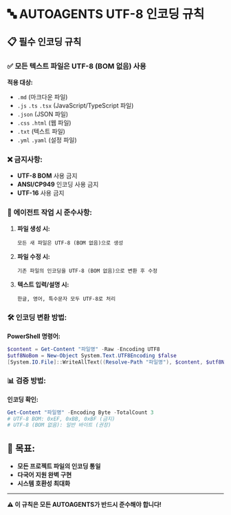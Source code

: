 # 🔤 AUTOAGENTS UTF-8 인코딩 규칙

## 📋 필수 인코딩 규칙

### ✅ **모든 텍스트 파일은 UTF-8 (BOM 없음) 사용**

**적용 대상:**
- `.md` (마크다운 파일)
- `.js` `.ts` `.tsx` (JavaScript/TypeScript 파일)
- `.json` (JSON 파일)
- `.css` `.html` (웹 파일)
- `.txt` (텍스트 파일)
- `.yml` `.yaml` (설정 파일)

### ❌ **금지사항:**
- **UTF-8 BOM** 사용 금지
- **ANSI/CP949** 인코딩 사용 금지
- **UTF-16** 사용 금지

### 🔧 **에이전트 작업 시 준수사항:**

1. **파일 생성 시:**
   ```
   모든 새 파일은 UTF-8 (BOM 없음)으로 생성
   ```

2. **파일 수정 시:**
   ```
   기존 파일의 인코딩을 UTF-8 (BOM 없음)으로 변환 후 수정
   ```

3. **텍스트 입력/설명 시:**
   ```
   한글, 영어, 특수문자 모두 UTF-8로 처리
   ```

### 🛠️ **인코딩 변환 방법:**

**PowerShell 명령어:**
```powershell
$content = Get-Content "파일명" -Raw -Encoding UTF8
$utf8NoBom = New-Object System.Text.UTF8Encoding $false
[System.IO.File]::WriteAllText((Resolve-Path "파일명"), $content, $utf8NoBom)
```

### 📊 **검증 방법:**

**인코딩 확인:**
```powershell
Get-Content "파일명" -Encoding Byte -TotalCount 3
# UTF-8 BOM: 0xEF, 0xBB, 0xBF (금지)
# UTF-8 (BOM 없음): 일반 바이트 (권장)
```

## 🎯 **목표:**
- **모든 프로젝트 파일의 인코딩 통일**
- **다국어 지원 완벽 구현**
- **시스템 호환성 최대화**

---
**⚠️ 이 규칙은 모든 AUTOAGENTS가 반드시 준수해야 합니다!**
